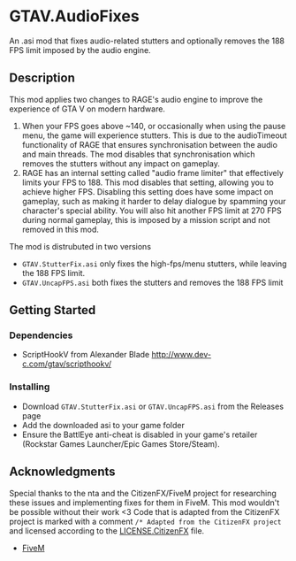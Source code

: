 # GTAV.AudioFixes

An .asi mod that fixes audio-related stutters and optionally removes the 188 FPS limit imposed by the audio engine.

## Description

This mod applies two changes to RAGE's audio engine to improve the experience of GTA V on modern hardware.
1. When your FPS goes above ~140, or occasionally when using the pause menu, the game will experience stutters. This is due to the audioTimeout functionality of RAGE that ensures synchronisation between the audio and main threads. The mod disables that synchronisation which removes the stutters without any impact on gameplay. 
2. RAGE has an internal setting called "audio frame limiter" that effectively limits your FPS to 188. This mod disables that setting, allowing you to achieve higher FPS. Disabling this setting does have some impact on gameplay, such as making it harder to delay dialogue by spamming your character's special ability. You will also hit another FPS limit at 270 FPS during normal gameplay, this is imposed by a mission script and not removed in this mod.

The mod is distrubuted in two versions 
- `GTAV.StutterFix.asi` only fixes the high-fps/menu stutters, while leaving the 188 FPS limit. 
- `GTAV.UncapFPS.asi` both fixes the stutters and removes the 188 FPS limit

## Getting Started

### Dependencies

* ScriptHookV from Alexander Blade http://www.dev-c.com/gtav/scripthookv/

### Installing

* Download `GTAV.StutterFix.asi` or `GTAV.UncapFPS.asi` from the Releases page
* Add the downloaded asi to your game folder
* Ensure the BattlEye anti-cheat is disabled in your game's retailer (Rockstar Games Launcher/Epic Games Store/Steam). 

## Acknowledgments
Special thanks to the nta and the CitizenFX/FiveM project for researching these issues and implementing fixes for them in FiveM. This mod wouldn't be possible without their work <3
Code that is adapted from the CitizenFX project is marked with a comment `/* Adapted from the CitizenFX project` and licensed according to the [LICENSE.CitizenFX](LICENSE.CitizenFX) file.
* [FiveM](https://github.com/citizenfx/fivem)
